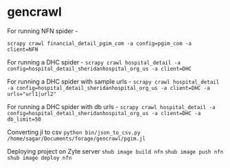 # gencrawl

[comment]: <> (For running listing spider - )

[comment]: <> (`scrapy crawl financial_listing -a config="pgim_com" -o res/pgim_com.jl`)

[comment]: <> (See config file configuration for listing at - configs/pgim_com.json`)


For running NFN spider - 

`scrapy crawl financial_detail_pgim_com -a config=pgim_com -a client=NFN`



For running a DHC spider - 
`scrapy crawl hospital_detail -a config=hospital_detail_sheridanhospital_org_us -a client=DHC`     

For running a DHC spider with sample urls - 
`scrapy crawl hospital_detail -a config=hospital_detail_sheridanhospital_org_us -a client=DHC -a urls="url1|url2"`

For running a DHC spider with db urls - 
`scrapy crawl hospital_detail -a config=hospital_detail_sheridanhospital_org_us -a client=DHC -a db_limit=50`


Converting jl to csv
`python bin/json_to_csv.py /home/sagar/Documents/forage/gencrawl/pgim.jl`

Deploying project on Zyte server
`shub image build nfn`
`shub image push nfn`
`shub image deploy nfn`
